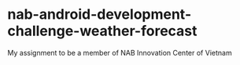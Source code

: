 # nab-android-development-challenge-weather-forecast
My assignment to be a member of NAB Innovation Center of Vietnam
